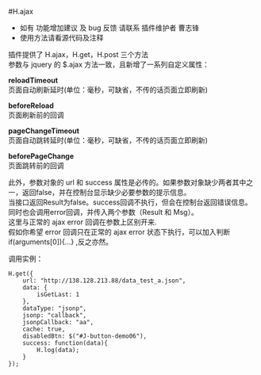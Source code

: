 #H.ajax
* 如有 功能增加建议 及 bug 反馈 请联系 插件维护者 曹志锋  
* 使用方法请看源代码及注释  
  
插件提供了 H.ajax，H.get，H.post 三个方法  
参数与 jquery 的 $.ajax 方法一致，且新增了一系列自定义属性： 
  
**reloadTimeout**  
页面自动刷新延时(单位：毫秒，可缺省，不传的话页面立即刷新)  

**beforeReload**  
页面刷新前的回调 

**pageChangeTimeout**  
页面自动跳转延时(单位：毫秒，可缺省，不传的话页面立即刷新)  

**beforePageChange**  
页面跳转前的回调  

此外，参数对象的 url 和 success 属性是必传的。如果参数对象缺少两者其中之一，返回false，并在控制台显示缺少必要参数的提示信息。  
当接口返回Result为false。success回调不执行，但会在控制台返回错误信息。  
同时也会调用error回调，并传入两个参数（Result 和 Msg）。  
这里与正常的 ajax error 回调在参数上区别开来.  
假如你希望 error 回调只在正常的 ajax error 状态下执行，可以加入判断 if(arguments[0]){...} ,反之亦然。

调用实例：  
```
H.get({
    url: "http://138.128.213.88/data_test_a.json",
    data: {
        isGetLast: 1
    },
    dataType: "jsonp",
    jsonp: "callback",
    jsonpCallback: "aa",
    cache: true,
    disabledBtn: $("#J-button-demo06"),
    success: function(data){
        H.log(data);
    }
});
